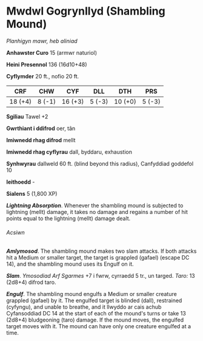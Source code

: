 # Mwdwl Gogrynllyd (Shambling Mound)

*Planhigyn mawr, heb aliniad*

**Anhawster Curo** 15 (armwr naturiol)

**Heini Presennol** 136 (16d10+48)

**Cyflymder** 20 ft., nofio 20 ft.

| CRF     | CHW    | CYF     | DLL    | DTH     | PRS    |
|---------|--------|---------|--------|---------|--------|
| 18 (+4) | 8 (-1) | 16 (+3) | 5 (-3) | 10 (+0) | 5 (-3) |

**Sgiliau** Tawel +2

**Gwrthiant i ddifrod** oer, tân

**Imiwnedd rhag difrod** mellt

**Imiwnedd rhag cyflyrau** dall, byddaru, exhaustion

**Synhwyrau** dallweld 60 ft. (blind beyond this radius), Canfyddiad goddefol 10

**Ieithoedd** -

**Sialens** 5 (1,800 XP)

***Lightning Absorption***. Whenever the shambling mound is subjected to lightning (mellt) damage, it takes no damage and regains a number of hit points equal to the lightning (mellt) damage dealt.

###### Acsiwn

***Amlymosod***. The shambling mound makes two slam attacks. If both attacks hit a Medium or smaller target, the target is grappled (gafael) (escape DC 14), and the shambling mound uses its Engulf on it.

***Slam***. *Ymosodiad Arf Sgarmes* +7 i fwrw, cyrraedd 5 tr., un targed. *Taro:* 13 (2d8+4) difrod taro.

***Engulf***. The shambling mound engulfs a Medium or smaller creature grappled (gafael) by it. The engulfed target is blinded (dall), restrained (cyfyngu), and unable to breathe, and it llwyddo ar cais achub Cyfansoddiad DC 14 at the start of each of the mound's turns or take 13 (2d8+4) bludgeoning (taro) damage. If the mound moves, the engulfed target moves with it. The mound can have only one creature engulfed at a time.